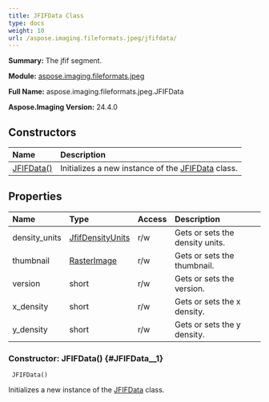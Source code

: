 ```yaml
---
title: JFIFData Class
type: docs
weight: 10
url: /aspose.imaging.fileformats.jpeg/jfifdata/
---
```


**Summary:** The jfif segment.

**Module:** [aspose.imaging.fileformats.jpeg](/imaging/python-net/aspose.imaging.fileformats.jpeg/)

**Full Name:** aspose.imaging.fileformats.jpeg.JFIFData

**Aspose.Imaging Version:** 24.4.0

## **Constructors**
| **Name** | **Description** |
| :- | :- |
| [JFIFData()](#JFIFData__1) | Initializes a new instance of the [JFIFData](/imaging/python-net/aspose.imaging.fileformats.jpeg/jfifdata/) class. |
## **Properties**
| **Name** | **Type** | **Access** | **Description** |
| :- | :- | :- | :- |
| density_units | [JfifDensityUnits](/imaging/python-net/aspose.imaging.fileformats.jpeg/jfifdensityunits) | r/w | Gets or sets the density units. |
| thumbnail | [RasterImage](/imaging/python-net/aspose.imaging/rasterimage) | r/w | Gets or sets the thumbnail. |
| version | short | r/w | Gets or sets the version. |
| x_density | short | r/w | Gets or sets the x density. |
| y_density | short | r/w | Gets or sets the y density. |


### Constructor: JFIFData() {#JFIFData__1}


```
 JFIFData() 
```

Initializes a new instance of the [JFIFData](/imaging/python-net/aspose.imaging.fileformats.jpeg/jfifdata/) class.

